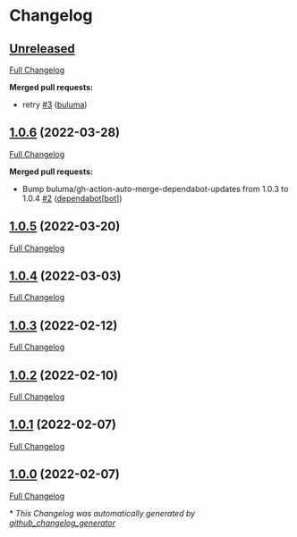 # Changelog

## [Unreleased](https://github.com/buluma/ansible-role-zabbix_server/tree/HEAD)

[Full Changelog](https://github.com/buluma/ansible-role-zabbix_server/compare/1.0.6...HEAD)

**Merged pull requests:**

- retry [\#3](https://github.com/buluma/ansible-role-zabbix_server/pull/3) ([buluma](https://github.com/buluma))

## [1.0.6](https://github.com/buluma/ansible-role-zabbix_server/tree/1.0.6) (2022-03-28)

[Full Changelog](https://github.com/buluma/ansible-role-zabbix_server/compare/1.0.5...1.0.6)

**Merged pull requests:**

- Bump buluma/gh-action-auto-merge-dependabot-updates from 1.0.3 to 1.0.4 [\#2](https://github.com/buluma/ansible-role-zabbix_server/pull/2) ([dependabot[bot]](https://github.com/apps/dependabot))

## [1.0.5](https://github.com/buluma/ansible-role-zabbix_server/tree/1.0.5) (2022-03-20)

[Full Changelog](https://github.com/buluma/ansible-role-zabbix_server/compare/1.0.4...1.0.5)

## [1.0.4](https://github.com/buluma/ansible-role-zabbix_server/tree/1.0.4) (2022-03-03)

[Full Changelog](https://github.com/buluma/ansible-role-zabbix_server/compare/1.0.3...1.0.4)

## [1.0.3](https://github.com/buluma/ansible-role-zabbix_server/tree/1.0.3) (2022-02-12)

[Full Changelog](https://github.com/buluma/ansible-role-zabbix_server/compare/1.0.2...1.0.3)

## [1.0.2](https://github.com/buluma/ansible-role-zabbix_server/tree/1.0.2) (2022-02-10)

[Full Changelog](https://github.com/buluma/ansible-role-zabbix_server/compare/1.0.1...1.0.2)

## [1.0.1](https://github.com/buluma/ansible-role-zabbix_server/tree/1.0.1) (2022-02-07)

[Full Changelog](https://github.com/buluma/ansible-role-zabbix_server/compare/1.0.0...1.0.1)

## [1.0.0](https://github.com/buluma/ansible-role-zabbix_server/tree/1.0.0) (2022-02-07)

[Full Changelog](https://github.com/buluma/ansible-role-zabbix_server/compare/0c487ab13aa933ef914e61ddfdb1ad78525f5463...1.0.0)



\* *This Changelog was automatically generated by [github_changelog_generator](https://github.com/github-changelog-generator/github-changelog-generator)*
